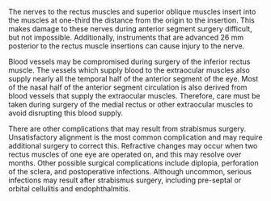 The nerves to the rectus muscles and superior oblique muscles insert into the muscles at one-third the distance from the origin to the insertion. This makes damage to these nerves during anterior segment surgery difficult, but not impossible. Additionally, instruments that are advanced 26 mm posterior to the rectus muscle insertions can cause injury to the nerve.

Blood vessels may be compromised during surgery of the inferior rectus muscle. The vessels which supply blood to the extraocular muscles also supply nearly all the temporal half of the anterior segment of the eye. Most of the nasal half of the anterior segment circulation is also derived from blood vessels that supply the extraocular muscles. Therefore, care must be taken during surgery of the medial rectus or other extraocular muscles to avoid disrupting this blood supply.

There are other complications that may result from strabismus surgery. Unsatisfactory alignment is the most common complication and may require additional surgery to correct this. Refractive changes may occur when two rectus muscles of one eye are operated on, and this may resolve over months. Other possible surgical complications include diplopia, perforation of the sclera, and postoperative infections. Although uncommon, serious infections may result after strabismus surgery, including pre-septal or orbital cellulitis and endophthalmitis.
